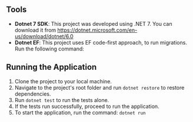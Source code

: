 
## Tools
- **Dotnet 7 SDK**: This project was developed using .NET 7. You can download it from https://dotnet.microsoft.com/en-us/download/dotnet/6.0
- **Dotnet EF**: This project uses EF code-first approach, to run migrations. Run the following command:

## Running the Application
1. Clone the project to your local machine.
2. Navigate to the project's root folder and run `dotnet restore` to restore dependencies.
3. Run `dotnet test` to run the tests alone.
4. If the tests run successfully, proceed to run the application.
5. To start the application, run the command: `dotnet run`
